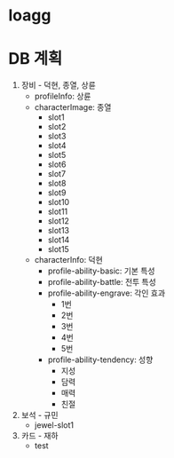 # loagg

DB 계획
=============
1. 장비 - 덕현, 종열, 상륜
    * profileInfo: 상륜
    * characterImage: 종열
      * slot1
      * slot2
      * slot3
      * slot4
      * slot5
      * slot6
      * slot7
      * slot8
      * slot9
      * slot10
      * slot11
      * slot12
      * slot13
      * slot14
      * slot15
    * characterInfo: 덕현
      * profile-ability-basic: 기본 특성
      * profile-ability-battle: 전투 특성
      * profile-ability-engrave: 각인 효과
        * 1번
        * 2번
        * 3번
        * 4번
        * 5번
      * profile-ability-tendency: 성향
        * 지성
        * 담력
        * 매력
        * 친절
2. 보석 - 규민
   * jewel-slot1
3. 카드 - 재하
   * test
